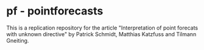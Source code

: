 # pf - pointforecasts

This is a replication repository for the article "Interpretation of point forecats with unknown directive" by Patrick Schmidt, Matthias Katzfuss and Tilmann Gneiting.
